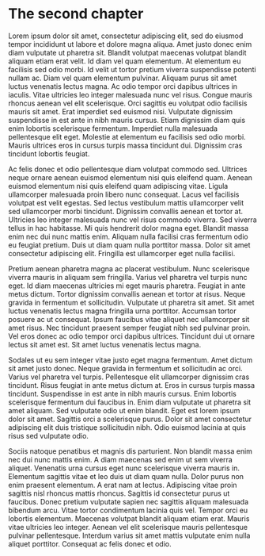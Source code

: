 # The second chapter

Lorem ipsum dolor sit amet, consectetur adipiscing elit, sed do eiusmod
tempor incididunt ut labore et dolore magna aliqua. Amet justo donec enim
diam vulputate ut pharetra sit. Blandit volutpat maecenas volutpat blandit
aliquam etiam erat velit. Id diam vel quam elementum. At elementum eu
facilisis sed odio morbi. Id velit ut tortor pretium viverra suspendisse
potenti nullam ac. Diam vel quam elementum pulvinar. Aliquam purus sit
amet luctus venenatis lectus magna. Ac odio tempor orci dapibus ultrices
in iaculis. Vitae ultricies leo integer malesuada nunc vel risus. Congue
mauris rhoncus aenean vel elit scelerisque. Orci sagittis eu volutpat odio
facilisis mauris sit amet. Erat imperdiet sed euismod nisi. Vulputate
dignissim suspendisse in est ante in nibh mauris cursus. Etiam dignissim
diam quis enim lobortis scelerisque fermentum. Imperdiet nulla malesuada
pellentesque elit eget. Molestie at elementum eu facilisis sed odio morbi.
Mauris ultrices eros in cursus turpis massa tincidunt dui. Dignissim cras
tincidunt lobortis feugiat.

Ac felis donec et odio pellentesque diam volutpat commodo sed. Ultrices
neque ornare aenean euismod elementum nisi quis eleifend quam. Aenean
euismod elementum nisi quis eleifend quam adipiscing vitae. Ligula
ullamcorper malesuada proin libero nunc consequat. Lacus vel facilisis
volutpat est velit egestas. Sed lectus vestibulum mattis ullamcorper velit
sed ullamcorper morbi tincidunt. Dignissim convallis aenean et tortor at.
Ultricies leo integer malesuada nunc vel risus commodo viverra. Sed
viverra tellus in hac habitasse. Mi quis hendrerit dolor magna eget.
Blandit massa enim nec dui nunc mattis enim. Aliquam nulla facilisi cras
fermentum odio eu feugiat pretium. Duis ut diam quam nulla porttitor
massa. Dolor sit amet consectetur adipiscing elit. Fringilla est
ullamcorper eget nulla facilisi.

Pretium aenean pharetra magna ac placerat vestibulum. Nunc scelerisque
viverra mauris in aliquam sem fringilla. Varius vel pharetra vel turpis
nunc eget. Id diam maecenas ultricies mi eget mauris pharetra. Feugiat in
ante metus dictum. Tortor dignissim convallis aenean et tortor at risus.
Neque gravida in fermentum et sollicitudin. Vulputate ut pharetra sit
amet. Sit amet luctus venenatis lectus magna fringilla urna porttitor.
Accumsan tortor posuere ac ut consequat. Ipsum faucibus vitae aliquet nec
ullamcorper sit amet risus. Nec tincidunt praesent semper feugiat nibh sed
pulvinar proin. Vel eros donec ac odio tempor orci dapibus ultrices.
Tincidunt dui ut ornare lectus sit amet est. Sit amet luctus venenatis
lectus magna.

Sodales ut eu sem integer vitae justo eget magna fermentum. Amet dictum
sit amet justo donec. Neque gravida in fermentum et sollicitudin ac orci.
Varius vel pharetra vel turpis. Pellentesque elit ullamcorper dignissim
cras tincidunt. Risus feugiat in ante metus dictum at. Eros in cursus
turpis massa tincidunt. Suspendisse in est ante in nibh mauris cursus.
Enim lobortis scelerisque fermentum dui faucibus in. Enim diam vulputate
ut pharetra sit amet aliquam. Sed vulputate odio ut enim blandit. Eget est
lorem ipsum dolor sit amet. Sagittis orci a scelerisque purus. Dolor sit
amet consectetur adipiscing elit duis tristique sollicitudin nibh. Odio
euismod lacinia at quis risus sed vulputate odio.

Sociis natoque penatibus et magnis dis parturient. Non blandit massa enim
nec dui nunc mattis enim. A diam maecenas sed enim ut sem viverra aliquet.
Venenatis urna cursus eget nunc scelerisque viverra mauris in. Elementum
sagittis vitae et leo duis ut diam quam nulla. Dolor purus non enim
praesent elementum. A erat nam at lectus. Adipiscing vitae proin sagittis
nisl rhoncus mattis rhoncus. Sagittis id consectetur purus ut faucibus.
Donec pretium vulputate sapien nec sagittis aliquam malesuada bibendum
arcu. Vitae tortor condimentum lacinia quis vel. Tempor orci eu lobortis
elementum. Maecenas volutpat blandit aliquam etiam erat. Mauris vitae
ultricies leo integer. Aenean vel elit scelerisque mauris pellentesque
pulvinar pellentesque. Interdum varius sit amet mattis vulputate enim
nulla aliquet porttitor. Consequat ac felis donec et odio.
